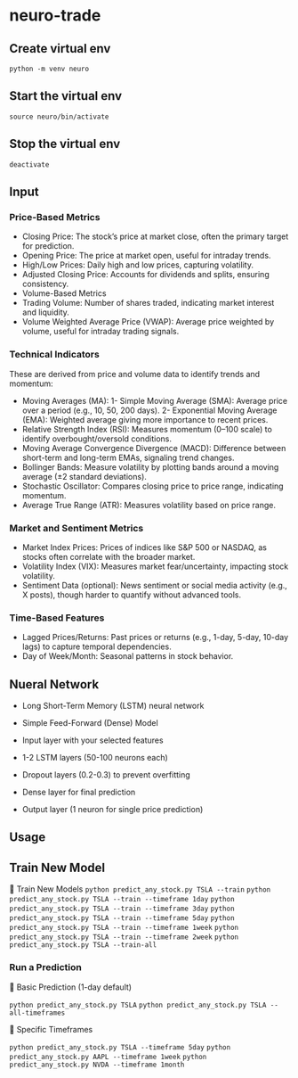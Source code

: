 # neuro-trade

## Create virtual env

`python -m venv neuro`

## Start the virtual env

`source neuro/bin/activate`

## Stop the virtual env

`deactivate`

## Input

### Price-Based Metrics

- Closing Price: The stock’s price at market close, often the primary target for prediction.
- Opening Price: The price at market open, useful for intraday trends.
- High/Low Prices: Daily high and low prices, capturing volatility.
- Adjusted Closing Price: Accounts for dividends and splits, ensuring consistency.
- Volume-Based Metrics
- Trading Volume: Number of shares traded, indicating market interest and liquidity.
- Volume Weighted Average Price (VWAP): Average price weighted by volume, useful for intraday trading signals.

### Technical Indicators

These are derived from price and volume data to identify trends and momentum:

- Moving Averages (MA):
  1- Simple Moving Average (SMA): Average price over a period (e.g., 10, 50, 200 days).
  2- Exponential Moving Average (EMA): Weighted average giving more importance to recent prices.
- Relative Strength Index (RSI): Measures momentum (0–100 scale) to identify overbought/oversold conditions.
- Moving Average Convergence Divergence (MACD): Difference between short-term and long-term EMAs, signaling trend changes.
- Bollinger Bands: Measure volatility by plotting bands around a moving average (±2 standard deviations).
- Stochastic Oscillator: Compares closing price to price range, indicating momentum.
- Average True Range (ATR): Measures volatility based on price range.

### Market and Sentiment Metrics

- Market Index Prices: Prices of indices like S&P 500 or NASDAQ, as stocks often correlate with the broader market.
- Volatility Index (VIX): Measures market fear/uncertainty, impacting stock volatility.
- Sentiment Data (optional): News sentiment or social media activity (e.g., X posts), though harder to quantify without advanced tools.

### Time-Based Features

- Lagged Prices/Returns: Past prices or returns (e.g., 1-day, 5-day, 10-day lags) to capture temporal dependencies.
- Day of Week/Month: Seasonal patterns in stock behavior.

## Nueral Network

- Long Short-Term Memory (LSTM) neural network
- Simple Feed-Forward (Dense) Model

- Input layer with your selected features
- 1-2 LSTM layers (50-100 neurons each)
- Dropout layers (0.2-0.3) to prevent overfitting
- Dense layer for final prediction
- Output layer (1 neuron for single price prediction)

## Usage

## Train New Model

🏃 Train New Models
`python predict_any_stock.py TSLA --train`
`python predict_any_stock.py TSLA --train --timeframe 1day`
`python predict_any_stock.py TSLA --train --timeframe 3day`
`python predict_any_stock.py TSLA --train --timeframe 5day`
`python predict_any_stock.py TSLA --train --timeframe 1week`
`python predict_any_stock.py TSLA --train --timeframe 2week`
`python predict_any_stock.py TSLA --train-all`

### Run a Prediction

🎯 Basic Prediction (1-day default)

`python predict_any_stock.py TSLA`
`python predict_any_stock.py TSLA --all-timeframes`

📅 Specific Timeframes

`python predict_any_stock.py TSLA --timeframe 5day`
`python predict_any_stock.py AAPL --timeframe 1week`
`python predict_any_stock.py NVDA --timeframe 1month`
